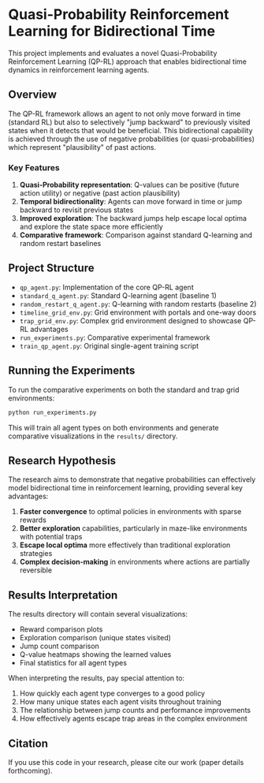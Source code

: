 # Quasi-Probability Reinforcement Learning for Bidirectional Time

This project implements and evaluates a novel Quasi-Probability Reinforcement Learning (QP-RL) approach that enables bidirectional time dynamics in reinforcement learning agents.

## Overview

The QP-RL framework allows an agent to not only move forward in time (standard RL) but also to selectively "jump backward" to previously visited states when it detects that would be beneficial. This bidirectional capability is achieved through the use of negative probabilities (or quasi-probabilities) which represent "plausibility" of past actions.

### Key Features

1. **Quasi-Probability representation**: Q-values can be positive (future action utility) or negative (past action plausibility)
2. **Temporal bidirectionality**: Agents can move forward in time or jump backward to revisit previous states
3. **Improved exploration**: The backward jumps help escape local optima and explore the state space more efficiently
4. **Comparative framework**: Comparison against standard Q-learning and random restart baselines

## Project Structure

- `qp_agent.py`: Implementation of the core QP-RL agent
- `standard_q_agent.py`: Standard Q-learning agent (baseline 1)
- `random_restart_q_agent.py`: Q-learning with random restarts (baseline 2)
- `timeline_grid_env.py`: Grid environment with portals and one-way doors
- `trap_grid_env.py`: Complex grid environment designed to showcase QP-RL advantages
- `run_experiments.py`: Comparative experimental framework
- `train_qp_agent.py`: Original single-agent training script

## Running the Experiments

To run the comparative experiments on both the standard and trap grid environments:

```bash
python run_experiments.py
```

This will train all agent types on both environments and generate comparative visualizations in the `results/` directory.

## Research Hypothesis

The research aims to demonstrate that negative probabilities can effectively model bidirectional time in reinforcement learning, providing several key advantages:

1. **Faster convergence** to optimal policies in environments with sparse rewards
2. **Better exploration** capabilities, particularly in maze-like environments with potential traps
3. **Escape local optima** more effectively than traditional exploration strategies
4. **Complex decision-making** in environments where actions are partially reversible

## Results Interpretation

The results directory will contain several visualizations:

- Reward comparison plots
- Exploration comparison (unique states visited)
- Jump count comparison
- Q-value heatmaps showing the learned values
- Final statistics for all agent types

When interpreting the results, pay special attention to:

1. How quickly each agent type converges to a good policy
2. How many unique states each agent visits throughout training
3. The relationship between jump counts and performance improvements
4. How effectively agents escape trap areas in the complex environment

## Citation

If you use this code in your research, please cite our work (paper details forthcoming).
